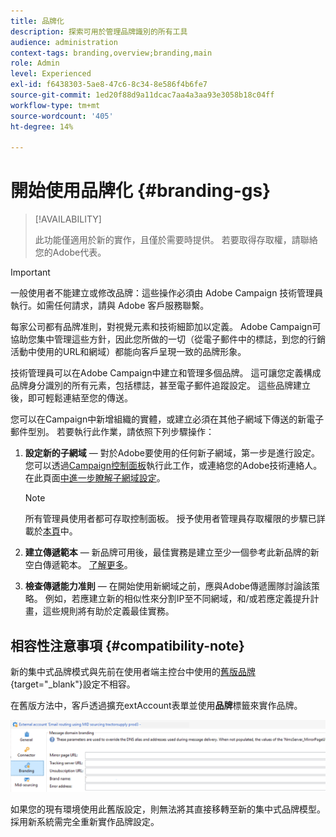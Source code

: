```yaml
---
title: 品牌化
description: 探索可用於管理品牌識別的所有工具
audience: administration
context-tags: branding,overview;branding,main
role: Admin
level: Experienced
exl-id: f6438303-5ae8-47c6-8c34-8e586f4b6fe7
source-git-commit: 1ed20f88d9a11dcac7aa4a3aa93e3058b18c04ff
workflow-type: tm+mt
source-wordcount: '405'
ht-degree: 14%

---
```


# 開始使用品牌化 {#branding-gs}

>[!AVAILABILITY]
>
>此功能僅適用於新的實作，且僅於需要時提供。 若要取得存取權，請聯絡您的Adobe代表。


>[!IMPORTANT]
>
>一般使用者不能建立或修改品牌：這些操作必須由 Adobe Campaign 技術管理員執行。如需任何請求，請與 Adobe 客戶服務聯繫。

每家公司都有品牌准則，對視覺元素和技術細節加以定義。 Adobe Campaign可協助您集中管理這些方針，因此您所做的一切（從電子郵件中的標誌，到您的行銷活動中使用的URL和網域）都能向客戶呈現一致的品牌形象。

技術管理員可以在Adobe Campaign中建立和管理多個品牌。 這可讓您定義構成品牌身分識別的所有元素，包括標誌，甚至電子郵件追蹤設定。 這些品牌建立後，即可輕鬆連結至您的傳送。

您可以在Campaign中新增組織的實體，或建立必須在其他子網域下傳送的新電子郵件型別。 若要執行此作業，請依照下列步驟操作：

1. **設定新的子網域** — 對於Adobe要使用的任何新子網域，第一步是進行設定。 您可以透過[Campaign控制面板](https://experienceleague.adobe.com/docs/control-panel/using/subdomains-and-certificates/subdomains-branding.html?lang=zh-Hant)執行此工作，或連絡您的Adobe技術連絡人。 在此頁面[中進一步瞭解子網域設定](https://experienceleague.adobe.com/en/docs/deliverability-learn/deliverability-best-practice-guide/additional-resources/campaign/ac-domain-name-setup)。

   >[!NOTE]
   >
   >所有管理員使用者都可存取控制面板。 授予使用者管理員存取權限的步驟已詳載於[本頁](https://experienceleague.adobe.com/docs/control-panel/using/discover-control-panel/managing-permissions.html?lang=zh-Hant#discover-control-panel)中。

1. **建立傳遞範本** — 新品牌可用後，最佳實務是建立至少一個參考此新品牌的新空白傳遞範本。 [了解更多](branding-assign.md)。

1. **檢查傳遞能力准則** — 在開始使用新網域之前，應與Adobe傳遞團隊討論該策略。 例如，若應建立新的相似性來分割IP至不同網域，和/或若應定義提升計畫，這些規則將有助於定義最佳實務。

## 相容性注意事項 {#compatibility-note}

新的集中式品牌模式與先前在使用者端主控台中使用的[舊版品牌](https://experienceleague.adobe.com/docs/campaign-classic/using/transactional-messaging/configure-transactional-messaging/additional-configurations.htmml#configuring-multibranding){target="_blank"}設定不相容。

在舊版方法中，客戶透過擴充extAccount表單並使用&#x200B;**品牌**&#x200B;標籤來實作品牌。

![](assets/branding-legacy.png)

如果您的現有環境使用此舊版設定，則無法將其直接移轉至新的集中式品牌模型。 採用新系統需完全重新實作品牌設定。
